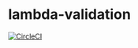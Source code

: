 # lambda-validation
[![CircleCI](https://circleci.com/gh/TyphosLabs/lambda-validation/tree/master.svg?style=svg)](https://circleci.com/gh/TyphosLabs/lambda-validation/tree/master)